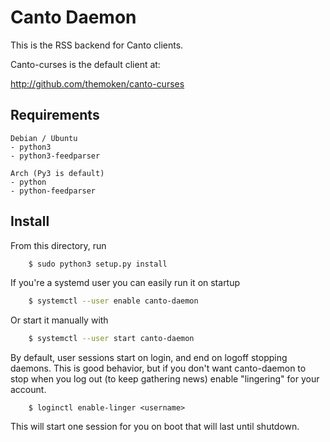 # Canto Daemon

This is the RSS backend for Canto clients.

Canto-curses is the default client at:

http://github.com/themoken/canto-curses

## Requirements

    Debian / Ubuntu
    - python3
    - python3-feedparser

    Arch (Py3 is default)
    - python
    - python-feedparser

## Install

From this directory, run

```sh
    $ sudo python3 setup.py install
```


If you're a systemd user you can easily run it on startup

```sh
    $ systemctl --user enable canto-daemon
```

Or start it manually with

```sh
    $ systemctl --user start canto-daemon
```

By default, user sessions start on login, and end on logoff stopping daemons.
This is good behavior, but if you don't want canto-daemon to stop when you
log out (to keep gathering news) enable "lingering" for your account.

```
    $ loginctl enable-linger <username>
```

This will start one session for you on boot that will last until shutdown.
